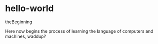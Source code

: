 # hello-world
theBeginning

Here now begins the process of learning the language of computers and machines, waddup?
